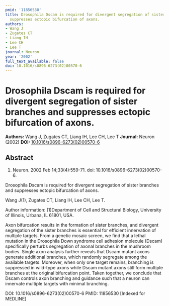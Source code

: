 ```yaml
---
pmid: '11856530'
title: Drosophila Dscam is required for divergent segregation of sister branches and
  suppresses ectopic bifurcation of axons.
authors:
- Wang J
- Zugates CT
- Liang IH
- Lee CH
- Lee T
journal: Neuron
year: '2002'
full_text_available: false
doi: 10.1016/s0896-6273(02)00570-6
---
```


# Drosophila Dscam is required for divergent segregation of sister branches and suppresses ectopic bifurcation of axons.
**Authors:** Wang J, Zugates CT, Liang IH, Lee CH, Lee T
**Journal:** Neuron (2002)
**DOI:** [10.1016/s0896-6273(02)00570-6](https://doi.org/10.1016/s0896-6273(02)00570-6)

## Abstract

1. Neuron. 2002 Feb 14;33(4):559-71. doi: 10.1016/s0896-6273(02)00570-6.

Drosophila Dscam is required for divergent segregation of sister branches and 
suppresses ectopic bifurcation of axons.

Wang J(1), Zugates CT, Liang IH, Lee CH, Lee T.

Author information:
(1)Department of Cell and Structural Biology, University of Illinois, Urbana, IL 
61801, USA.

Axon bifurcation results in the formation of sister branches, and divergent 
segregation of the sister branches is essential for efficient innervation of 
multiple targets. From a genetic mosaic screen, we find that a lethal mutation 
in the Drosophila Down syndrome cell adhesion molecule (Dscam) specifically 
perturbs segregation of axonal branches in the mushroom bodies. Single axon 
analysis further reveals that Dscam mutant axons generate additional branches, 
which randomly segregate among the available targets. Moreover, when only one 
target remains, branching is suppressed in wild-type axons while Dscam mutant 
axons still form multiple branches at the original bifurcation point. Taken 
together, we conclude that Dscam controls axon branching and guidance such that 
a neuron can innervate multiple targets with minimal branching.

DOI: 10.1016/s0896-6273(02)00570-6
PMID: 11856530 [Indexed for MEDLINE]
